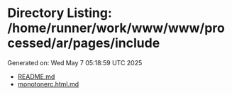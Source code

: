 # Directory Listing: /home/runner/work/www/www/processed/ar/pages/include
Generated on: Wed May  7 05:18:59 UTC 2025

- [README.md](README.md)
- [monotonerc.html.md](monotonerc.html.md)
